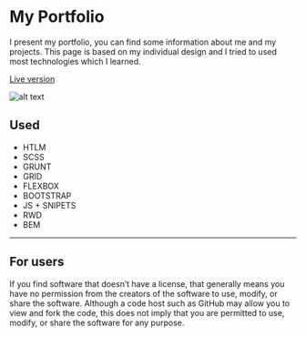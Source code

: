 # My Portfolio

I present my portfolio, you can find some information about me and my projects. This page is based on my individual design and I tried to used most technologies which I learned.

[Live version](https://goldyga.github.io/Portfolio/)

![alt text](https://github.com/Goldyga/miniapp_Country-Search/blob/master/imageMin/Country.png?raw=true)

## Used
* HTLM
* SCSS
* GRUNT
* GRID
* FLEXBOX
* BOOTSTRAP
* JS + SNIPETS
* RWD
* BEM
---
## For users
If you find software that doesn’t have a license, that generally means you have no permission from the creators of the software to use, modify, or share the software. Although a code host such as GitHub may allow you to view and fork the code, this does not imply that you are permitted to use, modify, or share the software for any purpose.
